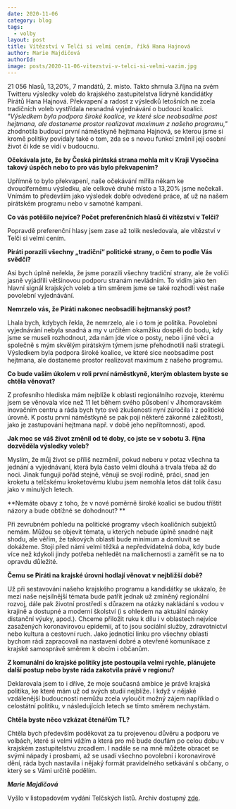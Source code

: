 ```yaml
---
date: 2020-11-06
category: blog
tags:
  - volby
layout: post
title: Vítězství v Telči si velmi cením, říká Hana Hajnová
author: Marie Majdičová
authorId:  
image: posts/2020-11-06-vitezstvi-v-telci-si-velmi-vazim.jpg
---
```


21 056 hlasů, 13,20%, 7 mandátů, 2. místo. Takto shrnula 3.října na svém Twitteru výsledky voleb do krajského zastupitelstva lídryně kandidátky Pirátů Hana Hajnová. Překvapení a radost z výsledků letošních ne zcela tradičních voleb vystřídala nesnadná vyjednávání o budoucí koalici. *"Výsledkem byla podpora široké koalice, ve které sice neobsadíme post hejtmana, ale dostaneme prostor realizovat maximum z našeho programu,"* zhodnotila budoucí první náměstkyně hejtmana Hajnová, se kterou jsme si kromě politiky povídaly také o tom, zda se s novou funkcí změnil její osobní život či kde se vidí v budoucnu. 

**Očekávala jste, že by Česká pirátská strana mohla mít v Kraji Vysočina takový úspěch nebo to pro vás bylo překvapením?**

Upřímně to bylo překvapení, naše očekávání mířila někam ke dvoucifernému výsledku, ale celkové druhé místo a 13,20% jsme nečekali. Vnímám to především jako výsledek dobře odvedené práce, ať už na našem pirátském programu nebo v samotné kampani. 

**Co vás potěšilo nejvíce? Počet preferenčních hlasů či vítězství v Telči?** 

Popravdě preferenční hlasy jsem zase až tolik nesledovala, ale vítězství v Telči si velmi cením. 

**Piráti porazili všechny „tradiční“ politické strany, o čem to podle Vás svědčí?**

Asi bych úplně neřekla, že jsme porazili všechny tradiční strany, ale že voliči jasně vyjádřili většinovou podporu stranám nevládním. To vidím jako ten hlavní signál krajských voleb a tím směrem jsme se také rozhodli vést naše povolební vyjednávání. 

**Nemrzelo vás, že Piráti nakonec neobsadili hejtmanský post?**

Lhala bych, kdybych řekla, že nemrzelo, ale i o tom je politika. Povolební vyjednávání nebyla snadná a my v určitém okamžiku dospěli do bodu, kdy jsme se museli rozhodnout, zda nám jde více o posty, nebo i jiné věci a společně s mým skvělým pirátským týmem jsme přehodnotili naši strategii. Výsledkem byla podpora široké koalice, ve které sice neobsadíme post hejtmana, ale dostaneme prostor realizovat maximum z našeho programu. 

**Co bude vaším úkolem v roli první náměstkyně, kterým oblastem byste se chtěla věnovat?**

Z profesního hlediska mám nejblíže k oblasti regionálního rozvoje, kterému jsem se věnovala více než 11 let během svého působení v Jihomoravském inovačním centru a ráda bych tyto své zkušenosti nyní zúročila i z politické úrovně. K postu první náměstkyně se pak pojí některé zákonné záležitosti, jako je zastupování hejtmana např. v době jeho nepřítomnosti, apod. 

**Jak moc se váš život změnil od té doby, co jste se v sobotu 3. října dozvěděla výsledky voleb?**

Myslím, že můj život se příliš nezměnil, pokud neberu v potaz všechna ta jednání a vyjednávaní, která byla často velmi dlouhá a trvala třeba až do noci. Jinak funguji pořád stejně, věnuji se svojí rodině, práci, snad jen kroketu a telčskému kroketovému klubu jsem nemohla letos dát tolik času jako v minulých letech. 

**Nemáte obavy z toho, že v nové poměrně široké koalici se budou tříštit názory a bude obtížné se dohodnout? **

Při zevrubném pohledu na politické programy všech koaličních subjektů nemám. Můžou se objevit témata, u kterých nebude úplně snadné najít shodu, ale věřím, že takových oblastí bude minimum a domluvit se dokážeme. Stojí před námi velmi těžká a nepředvídatelná doba, kdy bude více než kdykoli jindy potřeba nehledět na malichernosti a zaměřit se na to opravdu důležité. 

**Čemu se Piráti na krajské úrovni hodlají věnovat v nejbližší době?** 

Už při sestavování našeho krajského programu a kandidátky se ukázalo, že mezi naše nejsilnější témata bude patřit jednak už zmíněný regionální rozvoj, dále pak životní prostředí s důrazem na otázky nakládání s vodou v krajině a dostupné a moderní školství (i s ohledem na aktuální nároky distanční výuky, apod.). Chceme přiložit ruku k dílu i v oblastech nejvíce zasažených koronavirovou epidemií, ať to jsou sociální služby, zdravotnictví nebo kultura a cestovní ruch. Jako jednotící linku pro všechny oblasti bychom rádi zapracovali na nastavení dobré a otevřené komunikace z krajské samosprávě směrem k obcím i občanům. 

**Z komunální do krajské politiky jste postoupila velmi rychle, plánujete další postup nebo byste ráda zakotvila právě v regionu?**

Deklarovala jsem to i dříve, že moje současná ambice je právě krajská politika, ke které mám už od svých studií nejblíže. I když v nějaké vzdálenější budoucnosti nemůžu zcela vyloučit možný zájem například o celostátní politiku, v následujících letech se tímto směrem nechystám. 

**Chtěla byste něco vzkázat čtenářům TL?**

Chtěla bych především poděkovat za tu projevenou důvěru a podporu ve volbách, které si velmi vážím a která pro mě bude doufám po celou dobu v krajském zastupitelstvu zrcadlem. I nadále se na mně můžete obracet se svými nápady i prosbami, až se usadí všechno povolební i koronavirové dění, ráda bych nastavila i nějaký formát pravidelného setkávání s občany, o který se s Vámi určitě podělím. 

***Marie Majdičová***

Vyšlo v listopadovém vydání Telčských listů. Archiv dostupný [zde](https://www.telc.eu/obcan/telcske_listy). 



